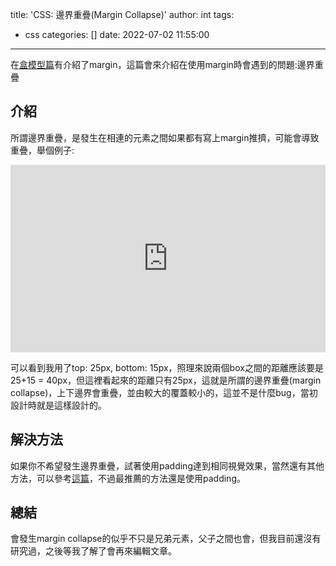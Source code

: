 title: 'CSS: 邊界重疊(Margin Collapse)'
author: int
tags:
  - css
categories: []
date: 2022-07-02 11:55:00
---
在[盒模型篇](https://huanginch.github.io/2022/06/30/css-box-model/)有介紹了margin，這篇會來介紹在使用margin時會遇到的問題:邊界重疊

## 介紹
所謂邊界重疊，是發生在相連的元素之間如果都有寫上margin推擠，可能會導致重疊，舉個例子:
<iframe height="300" style="width: 100%;" scrolling="no" title="Untitled" src="https://codepen.io/intHuang/embed/abYOmqg?default-tab=html%2Cresult" frameborder="no" loading="lazy" allowtransparency="true" allowfullscreen="true">
  See the Pen <a href="https://codepen.io/intHuang/pen/abYOmqg">
  Untitled</a> by int (<a href="https://codepen.io/intHuang">@intHuang</a>)
  on <a href="https://codepen.io">CodePen</a>.
</iframe>

可以看到我用了top: 25px, bottom: 15px，照理來說兩個box之間的距離應該要是25+15 = 40px，但這裡看起來的距離只有25px，這就是所謂的邊界重疊(margin collapse)，上下邊界會重疊，並由較大的覆蓋較小的，這並不是什麼bug，當初設計時就是這樣設計的。

## 解決方法
如果你不希望發生邊界重疊，試著使用padding達到相同視覺效果，當然還有其他方法，可以參考[這篇](https://ithelp.ithome.com.tw/articles/10219975)，不過最推薦的方法還是使用padding。

## 總結
會發生margin collapse的似乎不只是兄弟元素，父子之間也會，但我目前還沒有研究過，之後等我了解了會再來編輯文章。